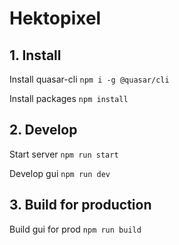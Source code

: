# Hektopixel

## 1. Install
Install quasar-cli
`npm i -g @quasar/cli`

Install packages
`npm install`

## 2. Develop

Start server
`npm run start`

Develop gui
`npm run dev`

## 3. Build for production

Build gui for prod
`npm run build`

